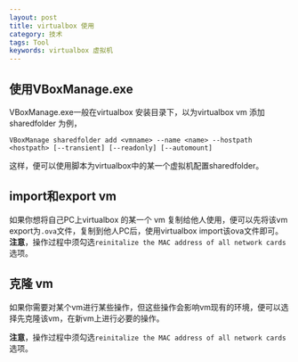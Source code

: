 ```yaml
---
layout: post
title: virtualbox 使用
category: 技术
tags: Tool
keywords: virtualbox 虚拟机
---
```


## 使用VBoxManage.exe ##

VBoxManage.exe一般在virtualbox 安装目录下，以为virtualbox vm 添加sharedfolder 为例，

`VBoxManage sharedfolder add <vmname> --name <name> --hostpath <hostpath> [--transient] [--readonly] [--automount]`

这样，便可以使用脚本为virtualbox中的某一个虚拟机配置sharedfolder。

## import和export vm ##

如果你想将自己PC上virtualbox 的某一个 vm 复制给他人使用，便可以先将该vm export为`.ova`文件，复制到他人PC后，使用virtualbox import该ova文件即可。**注意**，操作过程中须勾选`reinitalize the MAC address of all network cards`选项。


## 克隆 vm ##

如果你需要对某个vm进行某些操作，但这些操作会影响vm现有的环境，便可以选择先克隆该vm，在新vm上进行必要的操作。

**注意**，操作过程中须勾选`reinitalize the MAC address of all network cards`选项。
